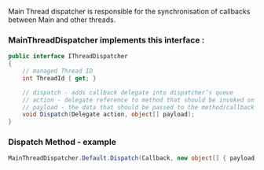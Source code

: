 Main Thread dispatcher is responsible for the synchronisation of callbacks between Main and other threads.

### MainThreadDispatcher implements this interface :

```csharp
public interface IThreadDispatcher
{
    // managed Thread ID
    int ThreadId { get; }

    // dispatch - adds callback delegate into dispatcher’s queue
    // action - delegate reference to method that should be invoked on main thread
    // payload - the data that should be passed to the method/callback
    void Dispatch(Delegate action, object[] payload);
}
```

### Dispatch Method - example 

```csharp
MainThreadDispatcher.Default.Dispatch(Callback, new object[] { payload, state });
```